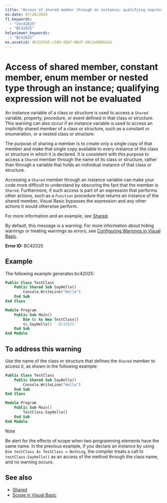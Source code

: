 ```yaml
---
title: "Access of shared member through an instance; qualifying expression will not be evaluated"
ms.date: 07/20/2015
f1_keywords: 
  - "vbc42025"
  - "BC42025"
helpviewer_keywords: 
  - "BC42025"
ms.assetid: db3337e5-c349-42bf-86df-d9c1e00952a5
---
```

# Access of shared member, constant member, enum member or nested type through an instance; qualifying expression will not be evaluated

An instance variable of a class or structure is used to access a `Shared` variable, property, procedure, or event defined in that class or structure. This warning can also occur if an instance variable is used to access an implicitly shared member of a class or structure, such as a constant or enumeration, or a nested class or structure.

The purpose of sharing a member is to create only a single copy of that member and make that single copy available to every instance of the class or structure in which it is declared. It is consistent with this purpose to access a `Shared` member through the name of its class or structure, rather than through a variable that holds an individual instance of that class or structure.

Accessing a `Shared` member through an instance variable can make your code more difficult to understand by obscuring the fact that the member is `Shared`. Furthermore, if such access is part of an expression that performs other actions, such as a `Function` procedure that returns an instance of the shared member, Visual Basic bypasses the expression and any other actions it would otherwise perform.

For more information and an example, see [Shared](../modifiers/shared.md).

By default, this message is a warning. For more information about hiding warnings or treating warnings as errors, see [Configuring Warnings in Visual Basic](/visualstudio/ide/configuring-warnings-in-visual-basic).

**Error ID:** BC42025

## Example

The following example generates bc42025:

```vb
Public Class TestClass
    Public Shared Sub SayHello()
        Console.WriteLine("Hello")
    End Sub
End Class

Module Program
    Public Sub Main()
        Dim tc As New TestClass()
        tc.SayHello() ' BC42025.
    End Sub
End Module
```

## To address this warning

Use the name of the class or structure that defines the `Shared` member to access it, as shown in the following example:

```vb
Public Class TestClass
    Public Shared Sub SayHello()
        Console.WriteLine("Hello")
    End Sub
End Class

Module Program
    Public Sub Main()
        TestClass.SayHello()
    End Sub
End Module
```

> [!NOTE]
> Be alert for the effects of scope when two programming elements have the same name. In the previous example, if you declare an instance by using `Dim testClass As TestClass = Nothing`, the compiler treats a call to `testClass.SayHello()` as an access of the method through the class name, and no warning occurs.

## See also

- [Shared](../modifiers/shared.md)
- [Scope in Visual Basic](../../programming-guide/language-features/declared-elements/scope.md)

